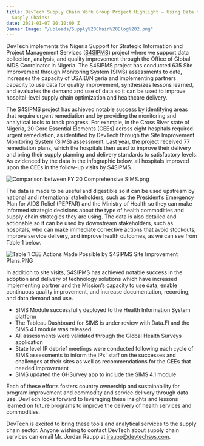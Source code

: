 ```yaml
---
title: DevTech Supply Chain Work Group Project Highlight – Using Data to Inform Health
  Supply Chains!
date: 2021-01-07 20:10:00 Z
Banner Image: "/uploads/Supply%20Chain%20Blog%202.png"
---
```


DevTech implements the Nigeria Support for Strategic Information and Project Management Services ([S4SIPMS](https://devtechsys.com/projects/Nigeria-Support-for-Strategic-Information-and-Project-Management-Services-(S4SIPMS)/)) project where we support data collection, analysis, and quality improvement through the Office of Global AIDS Coordinator in Nigeria. The S4SIPMS project has conducted 635 Site Improvement through Monitoring System (SIMS) assessments to date, increases the capacity of USAID/Nigeria and implementing partners capacity to use data for quality improvement, synthesizes lessons learned, and evaluates the demand and use of data so it can be used to improve hospital-level supply chain optimization and healthcare delivery. 

The S4SIPMS project has achieved notable success by identifying areas that require urgent remediation and by providing the monitoring and analytical tools to track progress. For example, in the Cross River state of Nigeria, 20 Core Essential Elements (CEEs) across eight hospitals required urgent remediation, as identified by DevTech through the Site Improvement Monitoring System (SIMS) assessment. Last year, the project received 77 remediation plans, which the hospitals then used to improve their delivery and bring their supply planning and delivery standards to satisfactory levels. As evidenced by the data in the infographic below, all hospitals improved upon the CEEs in the follow-up visits by S4SIPMS. 

![Comparison between FY 20 Comprehensive SIMS.png](/uploads/Comparison%20between%20FY%2020%20Comprehensive%20SIMS.png)

The data is made to be useful and digestible so it can be used upstream by national and international stakeholders, such as the President’s Emergency Plan for AIDS Relief (PEPFAR) and the Ministry of Health so they can make informed strategic decisions about the type of health commodities and supply chain strategies they are using. The data is also detailed and actionable so it can be used by downstream stakeholders, such as hospitals, who can make immediate corrective actions that avoid stockouts, improve service delivery, and improve health outcomes, as we can see from Table 1 below.

![Table 1 CEE Actions Made Possible by S4SIPMS Site Improvement Plans.PNG](/uploads/Table%201%20CEE%20Actions%20Made%20Possible%20by%20S4SIPMS%20Site%20Improvement%20Plans.PNG)

In addition to site visits, S4SIPMS has achieved notable success in the adoption and delivery of technology solutions which have increased implementing partner and the Mission’s capacity to use data, enable continuous quality improvement, and increase documentation, recording, and data demand and use.

* SIMS Module successfully deployed to the Health Information System platform 
* The Tableau Dashboard for SIMS is under review with Data.Fl and the SIMS 4.1 module was released 
* All assessments were validated through the Global Health Surveys application
* State level IP debrief meetings were conducted following each cycle of SIMS assessments to inform the IPs' staff on the successes and challenges at their sites as well as recommendations for the CEEs that needed improvement
* SIMS updated the GHSurvey app to include the SIMS 4.1 module

Each of these efforts fosters country ownership and sustainability for program improvement and commodity and service delivery through data use. DevTech looks forward to leveraging these insights and lessons learned on future programs to improve the delivery of health services and commodities.


DevTech is excited to bring these tools and analytical services to the supply chain sector. Anyone wishing to contact DevTech about supply chain services can email Mr. Jordan Raupp at jraupp@devtechsys.com.


